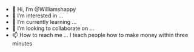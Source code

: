 - 👋 Hi, I’m @Williamshappy
- 👀 I’m interested in ...
- 🌱 I’m currently learning ...
- 💞️ I’m looking to collaborate on ...
- 📫 How to reach me ...
I teach people how to make money within three minutes 
<!---
Williamshappy/Williamshappy is a ✨ special ✨ repository because its `README.md` (this file) appears on your GitHub profile.
You can click the Preview link to take a look at your changes.
--->
